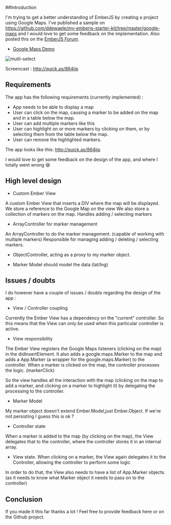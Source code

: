 ##Introduction

I'm trying to get a better understanding of EmberJS by creating a project using Google Maps.  I've published a sample on https://github.com/ddewaele/my-emberjs-starter-kit/tree/master/google-maps and I would love to get some feedback on the implementation. Also posted this on the [EmberJS Forum](http://discuss.emberjs.com/t/emberjs-with-google-maps-feedback-requested/2212).

- [Google Maps Demo](https://github.com/ddewaele/my-emberjs-starter-kit/tree/master/google-maps)

![mutli-select](https://dl.dropboxusercontent.com/u/13246619/Blog%20Articles/EmberJS/demo_google_maps.png)

Screencast : http://quick.as/864ijp


## Requirements

The app has the following requirements (currently implemented) :

- App needs to be able to display a map
- User can click on the map, causing  a marker to be added on the map and in a table below the map.
- User can add multiple markers like this
- User can highlight on or more markers by clicking on them, or by selecting them from the table below the map.
- User can remove the highlighted markers.

The app looks like this: http://quick.as/864ijp

I would love to get some feedback on the design of the app, and where I totally went wrong :smile:
 
## High level design

- Custom Ember View

A custom Ember View that inserts a DIV where the map will be displayed.
We store a reference to the Google Map on the view
We also store a collection of markers on the map.
Handles adding / selecting markers
	
- ArrayController for marker management

An ArrayController to do the marker management. (capable of working with multiple markers)
Responsible for managing adding / deleting / selecting markers.

- ObjectController, acting as a proxy to my marker object.
	
- Marker Model
should model the data (lat/lng)

## Issues / doubts
I do however have a couple of issues / doubts regarding the design of the app :

- View / Controller coupling

Currently the Ember View has a dependency on the "current" controller.
So this means that the View can only be used when this particular controller is active.


- View responsibility

The Ember View registers the Google Maps listeners (clicking on the map) in the didInsertElement.
It also adds a google.maps.Marker to the map and adds a App.Marker (a wrapper for the google.maps.Marker) to the controller.
When a marker is clicked on the map, the controller processes the logic. (markerClick)

So the view handles all the interaction with the map (clicking on the map to add a marker, and clicking on a marker to highlight it)
by delegating the processing to the controller.

- Marker Model

My marker object doesn't extend Ember.Model,just Ember.Object. If we're not persisting I guess this is ok ?

- Controller state

When a marker is added to the map (by clicking on the map), the View delegates that to the controller, where the 
controller stores it in an internal array.

- View state.
When clicking on a marker, the View again delegates it to the Controller, 
allowing the controller to perform some logic

In order to do that, the View also needs to have a list of App.Marker objects. 
(as it needs to know what Marker object it needs to pass on to the controller)

## Conclusion

If you made it this far thanks a lot ! Feel free to provide feedback here or on the  Github project.

